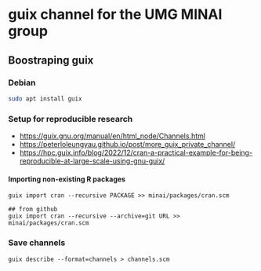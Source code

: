 # guix channel for the UMG MINAI group

## Boostraping guix

### Debian

```bash
sudo apt install guix
```

### Setup for reproducible research

- https://guix.gnu.org/manual/en/html_node/Channels.html
- https://peterloleungyau.github.io/post/more_guix_private_channel/
- https://hpc.guix.info/blog/2022/12/cran-a-practical-example-for-being-reproducible-at-large-scale-using-gnu-guix/

#### Importing non-existing R packages

```
guix import cran --recursive PACKAGE >> minai/packages/cran.scm

## from github
guix import cran --recursive --archive=git URL >> minai/packages/cran.scm
```

### Save channels

```
guix describe --format=channels > channels.scm
```
